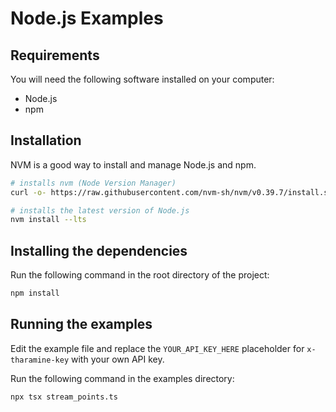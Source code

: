 # Node.js Examples

## Requirements
You will need the following software installed on your computer:
* Node.js
* npm

## Installation
NVM is a good way to install and manage Node.js and npm.
```bash
# installs nvm (Node Version Manager)
curl -o- https://raw.githubusercontent.com/nvm-sh/nvm/v0.39.7/install.sh | bash

# installs the latest version of Node.js
nvm install --lts
```

## Installing the dependencies
Run the following command in the root directory of the project:
```bash
npm install
```

## Running the examples
Edit the example file and replace the `YOUR_API_KEY_HERE` placeholder for `x-tharamine-key` with your own API key.

Run the following command in the examples directory:
```bash
npx tsx stream_points.ts
```
